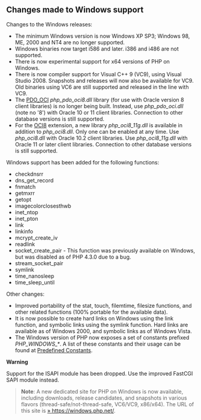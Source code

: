 Changes made to Windows support
-------------------------------

Changes to the Windows releases:

-   <span class="simpara"> The minimum Windows version is now Windows XP
    SP3; Windows 98, ME, 2000 and NT4 are no longer supported. </span>
-   <span class="simpara"> Windows binaries now target i586 and later.
    i386 and i486 are not supported. </span>
-   <span class="simpara"> There is now experimental support for x64
    versions of PHP on Windows. </span>
-   <span class="simpara"> There is now compiler support for Visual C++
    9 (VC9), using Visual Studio 2008. Snapshots and releases will now
    also be available for VC9. Old binaries using VC6 are still
    supported and released in the line with VC9. </span>
-   <span class="simpara"> The
    <a href="/book/pdo.html#Oracle%20(PDO)" class="link">PDO_OCI</a>
    *php\_pdo\_oci8.dll* library (for use with Oracle version 8 client
    libraries) is no longer being built. Instead, use
    *php\_pdo\_oci.dll* (note no '8') with Oracle 10 or 11 client
    libraries. Connection to other database versions is still supported.
    </span>
-   <span class="simpara"> For the
    <a href="/book/oci8.html" class="link">OCI8</a> extension, a new
    library *php\_oci8\_11g.dll* is available in addition to
    *php\_oci8.dll*. Only one can be enabled at any time. Use
    *php\_oci8.dll* with Oracle 10.2 client libraries. Use
    *php\_oci8\_11g.dll* with Oracle 11 or later client libraries.
    Connection to other database versions is still supported. </span>

Windows support has been added for the following functions:

-   <span class="simpara"> <span class="function">checkdnsrr</span>
    </span>
-   <span class="simpara"> <span
    class="function">dns\_get\_record</span> </span>
-   <span class="simpara"> <span class="function">fnmatch</span> </span>
-   <span class="simpara"> <span class="function">getmxrr</span> </span>
-   <span class="simpara"> <span class="function">getopt</span> </span>
-   <span class="simpara"> <span
    class="function">imagecolorclosesthwb</span> </span>
-   <span class="simpara"> <span class="function">inet\_ntop</span>
    </span>
-   <span class="simpara"> <span class="function">inet\_pton</span>
    </span>
-   <span class="simpara"> <span class="function">link</span> </span>
-   <span class="simpara"> <span class="function">linkinfo</span>
    </span>
-   <span class="simpara"> <span
    class="function">mcrypt\_create\_iv</span> </span>
-   <span class="simpara"> <span class="function">readlink</span>
    </span>
-   <span class="simpara"> <span
    class="function">socket\_create\_pair</span> - This function was
    previously available on Windows, but was disabled as of PHP 4.3.0
    due to a bug. </span>
-   <span class="simpara"> <span
    class="function">stream\_socket\_pair</span> </span>
-   <span class="simpara"> <span class="function">symlink</span> </span>
-   <span class="simpara"> <span class="function">time\_nanosleep</span>
    </span>
-   <span class="simpara"> <span
    class="function">time\_sleep\_until</span> </span>

Other changes:

-   <span class="simpara"> Improved portability of the <span
    class="function">stat</span>, <span class="function">touch</span>,
    <span class="function">filemtime</span>, <span
    class="function">filesize</span> functions, and other related
    functions (100% portable for the available data). </span>
-   <span class="simpara"> It is now possible to create hard links on
    Windows using the <span class="function">link</span> function, and
    symbolic links using the <span class="function">symlink</span>
    function. Hard links are available as of Windows 2000, and symbolic
    links as of Windows Vista. </span>
-   <span class="simpara"> The Windows version of PHP now exposes a set
    of constants prefixed *PHP\_WINDOWS\_\**. A list of these constants
    and their usage can be found at
    <a href="/info/constants.html" class="xref">Predefined Constants</a>.
    </span>

**Warning**

Support for the ISAPI module has been dropped. Use the improved FastCGI
SAPI module instead.

> **Note**: <span class="simpara"> A new dedicated site for PHP on
> Windows is now available, including downloads, release candidates, and
> snapshots in various flavors (thread-safe/not-thread-safe, VC6/VC9,
> x86/x64). The URL of this site is
> <a href="https://windows.php.net/" class="link external">» https://windows.php.net/</a>.
> </span>
